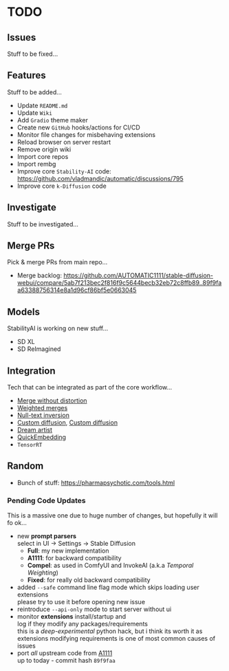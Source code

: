 # TODO

## Issues

Stuff to be fixed...


## Features

Stuff to be added...

- Update `README.md`
- Update `Wiki`
- Add `Gradio` theme maker
- Create new `GitHub` hooks/actions for CI/CD  
- Monitor file changes for misbehaving extensions
- Reload browser on server restart
- Remove origin wiki
- Import core repos
- Import rembg
- Improve core `Stability-AI` code: <https://github.com/vladmandic/automatic/discussions/795>
- Improve core `k-Diffusion` code

## Investigate

Stuff to be investigated...


## Merge PRs

Pick & merge PRs from main repo...

- Merge backlog: <https://github.com/AUTOMATIC1111/stable-diffusion-webui/compare/5ab7f213bec2f816f9c5644becb32eb72c8ffb89..89f9faa63388756314e8a1d96cf86bf5e0663045>

## Models

StabilityAI is working on new stuff...

- SD XL
- SD ReImagined

## Integration

Tech that can be integrated as part of the core workflow...

- [Merge without distortion](https://github.com/ogkalu2/Merge-Stable-Diffusion-models-without-distortion)
- [Weighted merges](https://github.com/bbc-mc/sdweb-merge-block-weighted-gui/tree/master)
- [Null-text inversion](https://github.com/ouhenio/null-text-inversion-colab)
- [Custom diffusion](https://github.com/guaneec/custom-diffusion-webui), [Custom diffusion](https://www.cs.cmu.edu/~custom-diffusion/)
- [Dream artist](https://github.com/7eu7d7/DreamArtist-sd-webui-extension)
- [QuickEmbedding](https://github.com/ethansmith2000/QuickEmbedding)
- `TensorRT`

## Random

- Bunch of stuff: <https://pharmapsychotic.com/tools.html>

### Pending Code Updates

This is a massive one due to huge number of changes, but hopefully it will fo ok...

- new **prompt parsers**  
  select in UI -> Settings -> Stable Diffusion  
  - **Full**: my new implementation  
  - **A1111**: for backward compatibility  
  - **Compel**: as used in ComfyUI and InvokeAI (a.k.a *Temporal Weighting*)  
  - **Fixed**: for really old backward compatibility  
- added `--safe` command line flag mode which skips loading user extensions  
  please try to use it before opening new issue  
- reintroduce `--api-only` mode to start server without ui  
- monitor **extensions** install/startup and  
  log if they modify any packages/requirements  
  this is a *deep-experimental* python hack, but i think its worth it as extensions modifying requirements is one of most common causes of issues
- port *all* upstream code from [A1111](https://github.com/AUTOMATIC1111/stable-diffusion-webui)  
  up to today - commit hash `89f9faa`  
